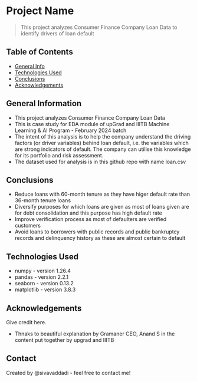 # Project Name
> This project analyzes Consumer Finance Company Loan Data to identify drivers of loan default

## Table of Contents
* [General Info](#general-information)
* [Technologies Used](#technologies-used)
* [Conclusions](#conclusions)
* [Acknowledgements](#acknowledgements)

## General Information
- This project analyzes Consumer Finance Company Loan Data
- This is case study for EDA module of upGrad and IIITB Machine Learning & AI Program - February 2024 batch
- The intent of this analysis is to help the company understand the driving factors (or driver variables) behind loan default, i.e. the variables which are strong indicators of  default.  The company can utilise this knowledge for its portfolio and risk assessment. 
- The dataset used for analysis is in this github repo with name loan.csv

## Conclusions
- Reduce loans with 60-month tenure as they have higer default rate than 36-month tenure loans
- Diversify purposes for which loans are given as most of loans given are for debt consolidation and this purpose has high default rate
- Improve verification process as most of defaulters are verified customers
- Avoid loans to borrowers with public records and public bankruptcy records and delinquency history as these are almost certain to default

## Technologies Used
- numpy - version 1.26.4
- pandas - version 2.2.1
- seaborn - version 0.13.2
- matplotlib - version 3.8.3

## Acknowledgements
Give credit here.
- Thnaks to beautiful explanation by Gramaner CEO, Anand S in the content put together by upgrad and IIITB

## Contact
Created by @sivavaddadi - feel free to contact me!

<!-- Optional -->
<!-- ## License -->
<!-- This project is open source and available under the [... License](). -->

<!-- You don't have to include all sections - just the one's relevant to your project -->
